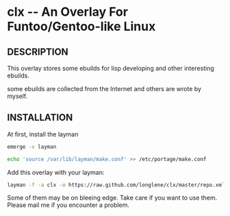clx -- An Overlay For Funtoo/Gentoo-like Linux
==============================================

## DESCRIPTION

This overlay stores some ebuilds for lisp developing and other interesting ebuilds.

some ebuilds are collected from the Internet and others are wrote by myself.



## INSTALLATION

At first, install the layman
```bash
emerge -v layman
```


```bash
echo 'source /var/lib/layman/make.conf' >> /etc/portage/make.conf
```


Add this overlay with your layman: 

```bash
layman -f -a clx -o https://raw.github.com/longlene/clx/master/repo.xml
```


Some of them may be on bleeing edge. Take care if you want to use them.
Please mail me if you encounter a problem.

